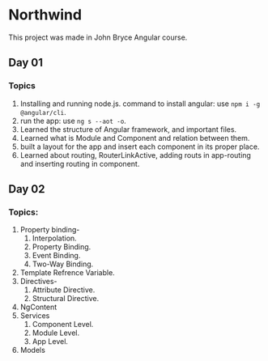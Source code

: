 # Northwind

This project was made in John Bryce Angular course.

## Day 01

### Topics
01. Installing and running node.js.
command to install angular: use `npm i -g @angular/cli`.
02. run the app: use `ng s --aot -o`.
03. Learned the structure of Angular framework, and important files.
04. Learned what is Module and Component and relation between them.
05. built a layout for the app and insert each component in its proper place.
06. Learned about routing, RouterLinkActive, adding routs in app-routing and inserting routing in component.

## Day 02

### Topics:
01. Property binding-
    01. Interpolation.
    02. Property Binding.
    03. Event Binding.
    04. Two-Way Binding.
02. Template Refrence Variable.
03. Directives-
    01. Attribute Directive.
    02. Structural Directive.
04. NgContent
05. Services
    01. Component Level.
    02. Module Level.
    03. App Level.
06. Models